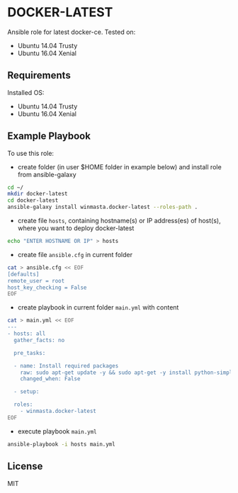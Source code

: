 DOCKER-LATEST
=========

Ansible role for latest docker-ce. Tested on:
- Ubuntu 14.04 Trusty
- Ubuntu 16.04 Xenial

Requirements
------------

Installed OS:
 - Ubuntu 14.04 Trusty
 - Ubuntu 16.04 Xenial

Example Playbook
----------------

To use this role:

  - create folder (in user $HOME folder in example below) and install role from ansible-galaxy

```bash
cd ~/
mkdir docker-latest
cd docker-latest
ansible-galaxy install winmasta.docker-latest --roles-path .
```

  - create file `hosts`, containing hostname(s) or IP address(es) of host(s), where you want to deploy docker-latest

```bash
echo "ENTER HOSTNAME OR IP" > hosts
```

  - create file `ansible.cfg` in current folder

```bash
cat > ansible.cfg << EOF
[defaults]
remote_user = root
host_key_checking = False
EOF
```

  - create playbook in current folder `main.yml` with content

```bash
cat > main.yml << EOF
---
- hosts: all
  gather_facts: no

  pre_tasks:

  - name: Install required packages
    raw: sudo apt-get update -y && sudo apt-get -y install python-simplejson python-pip
    changed_when: False

  - setup:

  roles:
    - winmasta.docker-latest
EOF
```

  - execute playbook `main.yml`

```bash
ansible-playbook -i hosts main.yml
```

License
-------

MIT
